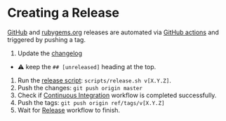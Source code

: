 # Creating a Release

[GitHub](https://github.com/Faveod/oppen-ruby/releases) and
[rubygems.org](https://rubygems.org/gems/oppen)
releases are automated via
[GitHub actions](./.github/workflows/release.yml)
and triggered by pushing a tag.

1. Update the [changelog](./CHANGELOG.md)
  - ⚠️ keep the `## [unreleased]` heading at the top.
1. Run the [release script](./scripts/release.sh): `scripts/release.sh v[X.Y.Z]`.
1. Push the changes: `git push origin master`
1. Check if [Continuous Integration](https://github.com/Faveod/oppen-ruby/actions)
   workflow is completed successfully.
1. Push the tags: `git push origin ref/tags/v[X.Y.Z]`
1. Wait for [Release](https://github.com/Faveod/oppen-ruby/actions)
   workflow to finish.

